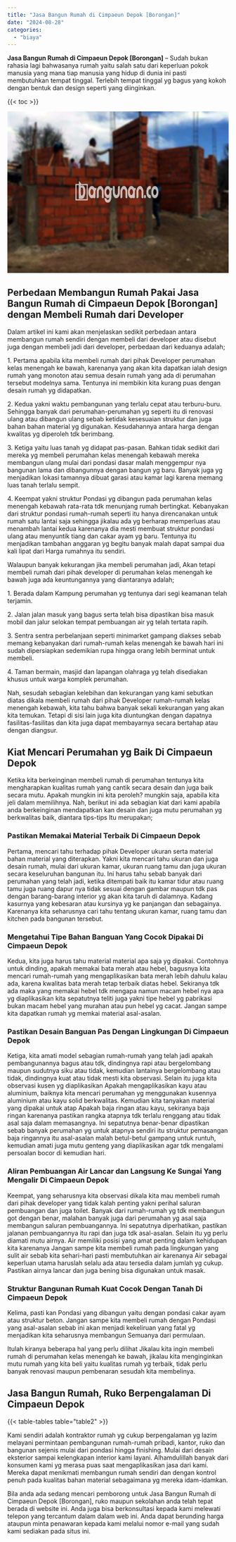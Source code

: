 ```yaml
---
title: "Jasa Bangun Rumah di Cimpaeun Depok [Borongan]"
date: "2024-08-28"
categories: 
  - "biaya"
---
```


**Jasa Bangun Rumah di Cimpaeun Depok \[Borongan\]** – Sudah bukan rahasia lagi bahwasanya rumah yaitu salah satu dari keperluan pokok manusia yang mana tiap manusia yang hidup di dunia ini pasti membutuhkan tempat tinggal. Terlebih tempat tinggal yg bagus yang kokoh dengan bentuk dan design seperti yang diinginkan.

{{< toc >}}

![Jasa Bangun Rumah di Cimpaeun Depok [Borongan]](/images/borong-bangunan-21.png)

## Perbedaan Membangun Rumah Pakai Jasa Bangun Rumah di Cimpaeun Depok \[Borongan\] dengan Membeli Rumah dari Developer

Dalam artikel ini kami akan menjelaskan sedikit perbedaan antara membangun rumah sendiri dengan membeli dari developer atau disebut juga dengan membeli jadi dari developer, perbedaan dari keduanya adalah;

1\. Pertama apabila kita membeli rumah dari pihak Developer perumahan kelas menengah ke bawah, karenanya yang akan kita dapatkan ialah design rumah yang monoton atau semua desain rumah yang ada di perumahan tersebut modelnya sama. Tentunya ini membikin kita kurang puas dengan desain rumah yg didapatkan.

2\. Kedua yakni waktu pembangunan yang terlalu cepat atau terburu-buru. Sehingga banyak dari perumahan-perumahan yg seperti itu di renovasi ulang atau dibangun ulang sebab ketidak kesesuaian struktur dan juga bahan bahan material yg digunakan. Kesudahannya antara harga dengan kwalitas yg diperoleh tdk berimbang.

3\. Ketiga yaitu luas tanah yg didapat pas-pasan. Bahkan tidak sedikit dari mereka yg membeli perumahan kelas menengah kebawah mereka membangun ulang mulai dari pondasi dasar malah menggempur nya bangunan lama dan dibangunnya dengan bangun yg baru. Banyak juga yg menjadikan lokasi tamannya dibuat garasi atau kamar lagi karena memang luas tanah terlalu sempit.

4\. Keempat yakni struktur Pondasi yg dibangun pada perumahan kelas menengah kebawah rata-rata tdk menunjang rumah bertingkat. Kebanyakan dari struktur pondasi rumah-rumah seperti itu hanya direncanakan untuk rumah satu lantai saja sehingga jikalau ada yg berharap memperluas atau menambah lantai kedua karenanya dia mesti membuat struktur pondasi ulang atau menyuntik tiang dan cakar ayam yg baru. Tentunya itu menjadikan tambahan anggaran yg begitu banyak malah dapat sampai dua kali lipat dari Harga rumahnya itu sendiri.

Walaupun banyak kekurangan jika membeli perumahan jadi, Akan tetapi membeli rumah dari pihak developer di perumahan kelas menengah ke bawah juga ada keuntungannya yang diantaranya adalah;

1\. Berada dalam Kampung perumahan yg tentunya dari segi keamanan telah terjamin.

2\. Jalan jalan masuk yang bagus serta telah bisa dipastikan bisa masuk mobil dan jalur selokan tempat pembuangan air yg telah tertata rapih.

3\. Sentra sentra perbelanjaan seperti minimarket gampang diakses sebab memang kebanyakan dari rumah-rumah kelas menengah ke bawah hari ini sudah dipersiapkan sedemikian rupa hingga orang lebih berminat untuk membeli.

4\. Taman bermain, masjid dan lapangan olahraga yg telah disediakan khusus untuk warga komplek perumahan.

Nah, sesudah sebagian kelebihan dan kekurangan yang kami sebutkan diatas dikala membeli rumah dari pihak Developer rumah-rumah kelas menengah kebawah, kita tahu bahwa banyak sekali kekurangan yang akan kita temukan. Tetapi di sisi lain juga kita diuntungkan dengan dapatnya fasilitas-fasilitas dan kita juga dapat membayarnya secara bertahap atau dengan diangsur.

## Kiat Mencari Perumahan yg Baik Di Cimpaeun Depok

Ketika kita berkeinginan membeli rumah di perumahan tentunya kita mengharapkan kualitas rumah yang cantik secara desain dan juga baik secara mutu. Apakah mungkin ini kita peroleh? mungkin saja, apabila kita jeli dalam memilihnya. Nah, berikut ini ada sebagian kiat dari kami apabila anda berkeinginan mendapatkan kan desain dan juga mutu perumahan yg berkwalitas baik, diantara tips-tips Itu merupakan;

### Pastikan Memakai Material Terbaik Di Cimpaeun Depok

Pertama, mencari tahu terhadap pihak Developer ukuran serta material bahan material yang diterapkan. Yakni kita mencari tahu ukuran dan juga desain rumah, mulai dari ukuran kamar, ukuran ruang tamu dan juga ukuran secara keseluruhan bangunan itu. Ini harus tahu sebab banyak dari perumahan yang telah jadi, ketika ditempati baik itu kamar tidur atau ruang tamu juga ruang dapur nya tidak sesuai dengan gambar maupun tdk pas dengan barang-barang interior yg akan kita taruh di dalamnya. Kadang kasurnya yang kebesaran atau kursinya yg ke panjangan dan sebagainya. Karenanya kita seharusnya cari tahu tentang ukuran kamar, ruang tamu dan kitchen pada bangunan tersebut.

### Mengetahui Tipe Bahan Banguan Yang Cocok Dipakai Di Cimpaeun Depok

Kedua, kita juga harus tahu material material apa saja yg dipakai. Contohnya untuk dinding, apakah memakai bata merah atau hebel, bagusnya kita mencari rumah-rumah yang mengaplikasikan bata merah lebih dahulu kalau ada, karena kwalitas bata merah tetap terbaik diatas hebel. Sekiranya tdk ada maka yang memakai hebel tdk mengapa namun macam hebel nya apa yg diaplikasikan kita sepatutnya teliti juga yakni tipe hebel yg pabrikasi bukan macam hebel yang murahan atau pun hebel yg cacat. Jangan sampe kita dapatkan rumah yg memkai material asal-asalan.

### Pastikan Desain Banguan Pas Dengan Lingkungan Di Cimpaeun Depok

Ketiga, kita amati model sebagian rumah-rumah yang telah jadi apakah pembangunannya bagus atau tdk, dindingnya rapi atau bergelombang maupun sudutnya siku atau tidak, kemudian lantainya bergelombang atau tidak, dindingnya kuat atau tidak mesti kita observasi. Selain itu juga kita observasi kusen yg diaplikasikan Apakah mengaplikasikan kayu atau aluminium, baiknya kita mencari perumahan yg menggunakan kusennya aluminium atau kayu solid berkwalitas. Kemudian kita tanyakan material yang dipakai untuk atap Apakah baja ringan atau kayu, sekiranya baja ringan karenanya pastikan rangka atapnya tdk terlalu renggang atau tidak asal saja dalam memasangnya. Ini sepatutnya benar-benar dipastikan sebab banyak perumahan yg untuk atapnya sendiri itu struktur pemasangan baja ringannya itu asal-asalan malah betul-betul gampang untuk runtuh, kemudian amati juga mutu genteng yang diaplikasikan agar tdk mengalami persoalan bocor di kemudian hari.

### Aliran Pembuangan Air Lancar dan Langsung Ke Sungai Yang Mengalir Di Cimpaeun Depok

Keempat, yang seharusnya kita observasi dikala kita mau membeli rumah dari pihak developer yang tidak kalah penting yakni perihal saluran pembuangan dan juga toilet. Banyak dari rumah-rumah yg tdk membangun got dengan benar, malahan banyak juga dari perumahan yg asal saja membangun saluran pembuangannya. Ini sepatutnya diperhatikan, pastikan jalanan pembuangannya itu rapi dan juga tdk asal-asalan. Selain itu yg perlu diamati mutu airnya. Air memiliki posisi yang amat penting dalam kehidupan kita karenanya Jangan sampe kita membeli rumah pada lingkungan yang sulit air sebab kita sehari-hari pasti membutuhkan air karenanya Air sebagai keperluan utama haruslah selalu ada atau tersedia dalam jumlah yg cukup. Pastikan airnya lancar dan juga bening bisa digunakan untuk masak.

### Struktur Bangunan Rumah Kuat Cocok Dengan Tanah Di Cimpaeun Depok

Kelima, pasti kan Pondasi yang dibangun yaitu dengan pondasi cakar ayam atau struktur beton. Jangan sampe kita membeli rumah dengan Pondasi yang asal-asalan sebab ini akan menjadi kekeliruan yang fatal yg menjadikan kita seharusnya membangun Semuanya dari permulaan.

Itulah kiranya beberapa hal yang perlu dilihat Jikalau kita ingin membeli rumah di perumahan kelas menengah ke bawah, jikalau kita menginginkan mutu rumah yang kita beli yaitu kualitas rumah yg terbaik, tidak perlu banyak renovasi maupun pembenaran sesudah kita membelinya.

## Jasa Bangun Rumah, Ruko Berpengalaman Di Cimpaeun Depok

{{< table-tables table="table2" >}}

Kami sendiri adalah kontraktor rumah yg cukup berpengalaman yg lazim melayani permintaan pembangunan rumah-rumah pribadi, kantor, ruko dan bangunan sejenis mulai dari pondasi hingga finishing. Mulai dari desain eksterior sampai kelengkapan interior kami layani. Alhamdulillah banyak dari konsumen kami yg merasa puas saat mengaplikasikan jasa dari kami. Mereka dapat menikmati membangun rumah sendiri dan dengan kontrol penuh pada kualitas bahan material sebagaimana yg mereka idam-idamkan.

Bila anda ada sedang mencari pemborong untuk Jasa Bangun Rumah di Cimpaeun Depok \[Borongan\], ruko maupun sekolahan anda telah tepat berada di website ini. Anda juga bisa berkonsultasi kepada kami melewati telepon yang tercantum dalam dalam web ini. Anda dapat berunding harga ataupun minta penawaran kepada kami melalui nomor e-mail yang sudah kami sediakan pada situs ini.
